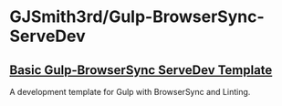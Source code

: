# GJSmith3rd/Gulp-BrowserSync-ServeDev
[Basic Gulp-BrowserSync ServeDev Template](http://github.com/GJSmith3rd/Gulp-BrowserSync-ServeDev)
--------------------------------
A development template for Gulp with BrowserSync and Linting.